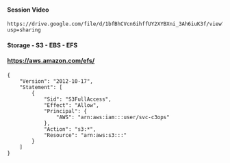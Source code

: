 #### Session Video

```
https://drive.google.com/file/d/1bfBhCVcn6ihffUY2XYBXni_3Ah6iuK3f/view?usp=sharing
```

#### Storage - S3 - EBS - EFS 

#### https://aws.amazon.com/efs/

```
{
    "Version": "2012-10-17",
    "Statement": [
        {
            "Sid": "S3FullAccess",
            "Effect": "Allow",
            "Principal": {
                "AWS": "arn:aws:iam:::user/svc-c3ops"
            },
            "Action": "s3:*",
            "Resource": "arn:aws:s3:::"
        }
    ]
}

```


